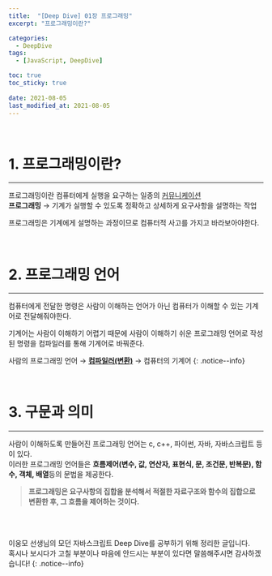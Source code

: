```yaml
---
title:  "[Deep Dive] 01장 프로그래밍"
excerpt: "프로그래밍이란?"

categories:
  - DeepDive
tags:
  - [JavaScript, DeepDive]

toc: true
toc_sticky: true
 
date: 2021-08-05
last_modified_at: 2021-08-05
---
```


<br>

# 1. 프로그래밍이란?
---

  프로그래밍이란 컴퓨터에게 실행을 요구하는 일종의 <u>커뮤니케이션</u>  
  **프로그래밍** → 기계가 실행할 수 있도록 정확하고 상세하게 요구사항을 설명하는 작업  

  프로그래밍은 기계에게 설명하는 과정이므로 컴퓨터적 사고를 가지고 바라보아야한다. 

<br>


# 2. 프로그래밍 언어
---
컴퓨터에게 전달한 명령은 사람이 이해하는 언어가 아닌 컴퓨터가 이해할 수 있는 기계어로 전달해줘야한다.

기계어는 사람이 이해하기 어렵기 때문에 사람이 이해하기 쉬운 프로그래밍 언어로 작성된 명령을 컴파일러를 통해 기계어로 바꿔준다.

사람의 프로그래밍 언어  →  **<u>컴파일러(변환)</u>**  →  컴퓨터의 기계어
{: .notice--info}

<br>


# 3. 구문과 의미
---
사람이 이해하도록 만들어진 프로그래밍 언어는 c, c++, 파이썬, 자바, 자바스크립트 등이 있다.  
이러한 프로그래밍 언어들은 **흐름제어(변수, 값, 연산자, 표현식, 문, 조건문, 반복문), 함수, 객체, 배열**등의 문법을 제공한다.

>**프로그래밍은 요구사항의 집합을 분석해서 적절한 자료구조와 함수의 집합으로 변환한 후, 그 흐름을 제어하는 것이다.**




<br>
<br>

이웅모 선생님의 모던 자바스크립트 Deep Dive를 공부하기 위해 정리한 글입니다.  
혹시나 보시다가 고칠 부분이나 마음에 안드시는 부분이 있다면 말씀해주시면 감사하겠습니다!
{: .notice--info}



